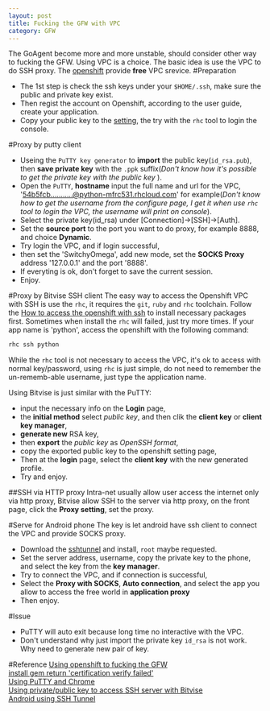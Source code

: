 ```yaml
---
layout: post
title: Fucking the GFW with VPC
category: GFW
---
```

The GoAgent become more and more unstable, should consider other way to fucking the GFW.
Using VPC is a choice. The basic idea is use the VPC to do SSH proxy.
The [openshift](https://developers.openshift.com/) provide **free** VPC srevice.
#Preparation 
- The 1st step is check the ssh keys under your `$HOME/.ssh`, make sure the public and private key exist.
- Then regist the account on Openshift, according to the user guide, create your application.
- Copy your public key to the [setting](https://openshift.redhat.com/app/console/settings), the try with the `rhc` tool to login the console.

#Proxy by putty client
- Useing the `PuTTY key generator` to **import** the public key(`id_rsa.pub`), then **save private key** with the `.ppk` suffix(*Don't know how it's possible to get the private key with the public key* ).
- Open the `PuTTY`, **hostname** input the full name and url for the VPC, '54b5fcb...........@python-mfrc531.rhcloud.com' for example(*Don't know how to get the username from the configure page, I get it when use `rhc` tool to login the VPC, the username will print on console*).
- Select the private key(id_rsa) under [Connection]->[SSH]->[Auth].
- Set the **source port** to the port you want to do proxy, for example 8888, and choice **Dynamic**.
- Try login the VPC, and if login successful,
- then set the 'SwitchyOmega', add new mode, set the **SOCKS Proxy** address '127.0.0.1' and the port '8888'.
- If everyting is ok, don't forget to save the current session.
- Enjoy.

#Proxy by Bitvise SSH client
The easy way to access the Openshift VPC with SSH is use the `rhc`, it requires the `git`, `ruby` and `rhc` toolchain. Follow the [How to access the openshift with ssh](https://developers.openshift.com/en/managing-remote-connection.html) to install necessary packages first. Sometimes when install the `rhc` will failed, just try more times.
If your app name is 'python', access the openshift with the following command: 

```sh
rhc ssh python
```
While the `rhc` tool is not necessary to access the VPC, it's ok to access with normal key/password, using `rhc` is just simple, do not need to remember the un-rememb-able username, just type the application name.

Using Bitvise is just similar with the PuTTY: 
- input the necessary info on the **Login** page, 
- the **initial method** select *public key*, and then clik the **client key** or **client key manager**, 
- **generate new** RSA key, 
- then **export** the *public key* as *OpenSSH format*,
- copy the exported public key to the openshift setting page,
- Then at the **login** page, select the **client key** with the new generated profile.
- Try and enjoy.

##SSH via HTTP proxy
Intra-net usually allow user access the internet only via http proxy, Bitvise allow SSH to the server via http proxy, on the front page, click the **Proxy setting**, set the proxy.


#Serve for Android phone
The key is let android have ssh client to connect the VPC and provide SOCKS proxy.
- Download the [sshtunnel](https://code.google.com/p/sshtunnel/) and install, `root` maybe requested.
- Set the server address, username, copy the private key to the phone, and select the key from the **key manager**.
- Try to connect the VPC, and if connection is successful,
- Select the **Proxy with SOCKS**, **Auto connection**, and select the app you allow to access the free world in **application proxy**
- Then enjoy.

#Issue
- PuTTY will auto exit because long time no interactive with the VPC.
- Don't understand why just import the private key `id_rsa` is not work. Why need to generate new pair of key.

#Reference
[Using openshift to fucking the GFW](http://skaypo.blogspot.com/2013/08/openshift-ssh.html)  
[install gem return 'certification verify  failed'](http://stackoverflow.com/questions/19745960/unable-to-install-any-gem-by-ruby-in-windows)  
[Using PuTTY and Chrome](http://www.itordie.com/?p=50)  
[Using private/public key to access SSH server with Bitvise](https://www.webhostinghero.com/using-ssh-keys-with-adobe-dreamweaver/)  
[Android using SSH Tunnel](http://www.chekiang.info/2014/04/22.html)  

